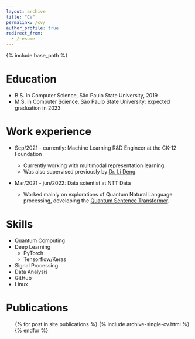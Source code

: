 ```yaml
---
layout: archive
title: "CV"
permalink: /cv/
author_profile: true
redirect_from:
  - /resume
---
```


{% include base_path %}

Education
======
* B.S. in Computer Science, São Paulo State University, 2019
* M.S. in Computer Science, São Paulo State University: expected graduation in 2023

Work experience
======
* Sep/2021 - currently: Machine Learning R&D Engineer at the CK-12 Foundation
  * Currently working with multimodal representation learning.
  * Was also supervised previously by [Dr. Li Deng](https://ieeexplore.ieee.org/author/37271500200).

* Mar/2021 - jun/2022: Data scientist at NTT Data
  * Worked mainly on explorations of Quantum Natural Language processing, developing the [Quantum Sentence Transformer](https://github.com/jogisuda/QuantumSentenceTransformer).
  
Skills
======
* Quantum Computing
* Deep Learning
  * PyTorch
  * Tensorflow/Keras
* Signal Processing
* Data Analysis
* GitHub
* Linux

Publications
======
  <ul>{% for post in site.publications %}
    {% include archive-single-cv.html %}
  {% endfor %}</ul>
  
  
<!-- Teaching
======
  <ul>{% for post in site.teaching %}
    {% include archive-single-cv.html %}
  {% endfor %}</ul> -->

